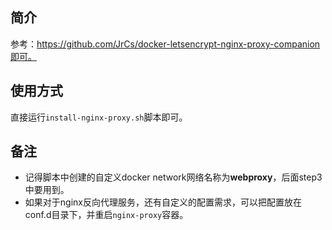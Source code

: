 ## 简介
参考：https://github.com/JrCs/docker-letsencrypt-nginx-proxy-companion即可。

## 使用方式
直接运行`install-nginx-proxy.sh`脚本即可。

## 备注
- 记得脚本中创建的自定义docker network网络名称为**webproxy**，后面step3中要用到。
- 如果对于nginx反向代理服务，还有自定义的配置需求，可以把配置放在conf.d目录下，并重启`nginx-proxy`容器。